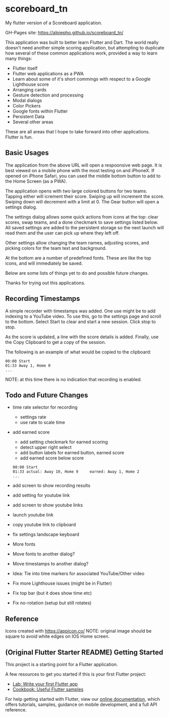 # scoreboard_tn

My flutter version of a Scoreboard application.

GH-Pages site: https://alpiepho.github.io/scoreboard_tn/

This application was built to better learn Flutter and Dart.  The world really doesn't need another simple scoring application, but attempting to duplicate how several of these common applications work, provided a way to learn many things:

- Flutter itself
- Flutter web applications as a PWA
- Learn about some of it's short commings with respect to a Google Lighthouse score
- Arranging cards
- Gesture detection and processing
- Modal dialogs
- Color Pickers
- Google fonts within Flutter
- Persistent Data
- Several other areas

These are all areas that I hope to take forward into other applications.  Flutter is fun.

## Basic Usages

The application from the above URL will open a respoonsive web page.  It is best viewed on a mobile phone with the most testing on and iPhoneX.  If opened on iPhone Safari, you can used the middle bottom button to add to the Home Screen (as a PWA).

The application opens with two large colored buttons for two teams.  Tapping either will icrement their score.  Swiping up will increment the score.  Swiping down will decrement with a limit at 0.  The Gear button will open a settings dialog.

The settings dialog allows some quick actions from icons at the top: clear scores, swap teams, and a done checkmark to save settings listed below.  All saved settings are added to the persistent storage so the next launch will read them and the user can pick up where they left off.

Other settings allow changing the team names, adjusting scores, and picking colors for the team text and background.

At the bottom are a number of predefined fonts.  These are like the top icons, and will immediately be saved.

Below are some lists of things yet to do and possible future changes.

Thanks for trying out this applications.

## Recording Timestamps

A simple recorder with timestamps was added.  One use might be to add indexing to a YouTube video.  To use this, go to the settings page and scroll to the bottom.  Select Start to clear and start a new session.  Click stop to stop.

As the score is updated, a line with the score details is added.  Finally, use the Copy Clipboard to get a copy of the session.

The following is an example of what would be copied to the clipboard:
```
00:00 Start
01:33 Away 1, Home 0
...
```

NOTE: at this time there is no indication that recording is enabled.


## Todo and Future Changes


- time rate selector for recording
    - settings rate
    - use rate to scale time

- add earned score
    - add setting checkmark for earned scoring
    - detect upper right select
    - add button labels for earned button, earned score
    - add earned score below score
    ```
    00:00 Start
    01:33 actual: Away 10, Home 9     earned: Away 1, Home 2
    ...
    ```


- add screen to show recording results

- add setting for youtube link
- add screen to show youtube links
- launch youtube link
- copy youtube link to clipboard


- fix settings landscape keyboard
- More fonts
- Move fonts to another dialog?
- Move timestamps to another dialog?
- Idea: Tie into time markers for associated YouTube/Other video
- Fix more Lighthouse issues (might be in Flutter)
- Fix top bar (but it does show time etc)
- Fix no-rotation (setup but still rotates)

## Reference

Icons created with https://appicon.co/  NOTE: original image should be square to avoid white edges on IOS Home screen.

## (Original Flutter Starter README) Getting Started

This project is a starting point for a Flutter application.

A few resources to get you started if this is your first Flutter project:

- [Lab: Write your first Flutter app](https://flutter.dev/docs/get-started/codelab)
- [Cookbook: Useful Flutter samples](https://flutter.dev/docs/cookbook)

For help getting started with Flutter, view our
[online documentation](https://flutter.dev/docs), which offers tutorials,
samples, guidance on mobile development, and a full API reference.
